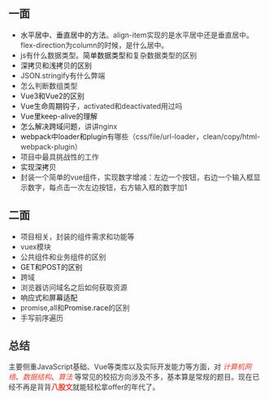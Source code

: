 ## <font style="color:rgb(34, 34, 34);">一面</font>
+ 水平居中、垂直居中的方法<font style="color:rgb(53, 53, 53);">。align-item实现的是水平居中还是垂直居中。flex-direction为column的时候，是什么居中。</font>
+ <font style="color:rgb(53, 53, 53);">js有什么数据类型。</font>简单数据类型<font style="color:rgb(53, 53, 53);">和复杂数据类型的区别</font>
+ 深拷贝和浅拷贝的区别
+ <font style="color:rgb(53, 53, 53);">JSON.stringify有什么弊端</font>
+ <font style="color:rgb(53, 53, 53);">怎么判断数组类型</font>
+ Vue3和Vue2的区别
+ Vue生命周期钩子<font style="color:rgb(53, 53, 53);">，activated和deactivated用过吗</font>
+ Vue里keep-alive的理解
+ 怎么解决跨域问题<font style="color:rgb(53, 53, 53);">，讲讲nginx</font>
+ webpack中loader和plugin<font style="color:rgb(53, 53, 53);">有哪些（css/file/url-loader，clean/copy/html-webpack-plugin）</font>
+ <font style="color:rgb(53, 53, 53);">项目中最具挑战性的工作</font>
+ 实现深拷贝
+ <font style="color:rgb(53, 53, 53);">封装一个简单的vue组件，实现数字增减：左边一个按钮，右边一个输入框显示数字，每点击一次左边按钮，右方输入框的数字加1</font>

## <font style="color:rgb(34, 34, 34);">二面</font>
+ <font style="color:rgb(53, 53, 53);">项目相关，封装的组件需求和功能等</font>
+ <font style="color:rgb(53, 53, 53);">vuex模块</font>
+ <font style="color:rgb(53, 53, 53);">公共组件和业务组件的区别</font>
+ GET和POST的区别
+ <font style="color:rgb(53, 53, 53);">跨域</font>
+ <font style="color:rgb(53, 53, 53);">浏览器访问域名之后如何获取资源</font>
+ 响应式<font style="color:rgb(53, 53, 53);">和</font>屏幕适配
+ <font style="color:rgb(53, 53, 53);">promise,all和</font>Promise.race<font style="color:rgb(53, 53, 53);">的区别</font>
+ <font style="color:rgb(53, 53, 53);">手写前序遍历</font>

<font style="color:rgb(53, 53, 53);"></font>

## <font style="color:rgb(53, 53, 53);">总结</font>
<font style="color:rgb(53, 53, 53);">主要侧重JavaScript基础、Vue等类库以及实际开发能力等方面，对 </font>_<font style="color:rgb(248, 57, 41);">计算机网络</font>_<font style="color:rgb(53, 53, 53);">、</font>_<font style="color:rgb(248, 57, 41);">数据结构</font>_<font style="color:rgb(53, 53, 53);">、</font>_<font style="color:rgb(248, 57, 41);">算法</font>_<font style="color:rgb(53, 53, 53);"> 等常见的校招方向涉及不多，基本算是常规的题目。现在已经不再是背背</font>**<font style="color:rgb(248, 57, 41);">八股文</font>**<font style="color:rgb(53, 53, 53);">就能轻松拿offer的年代了。</font>

